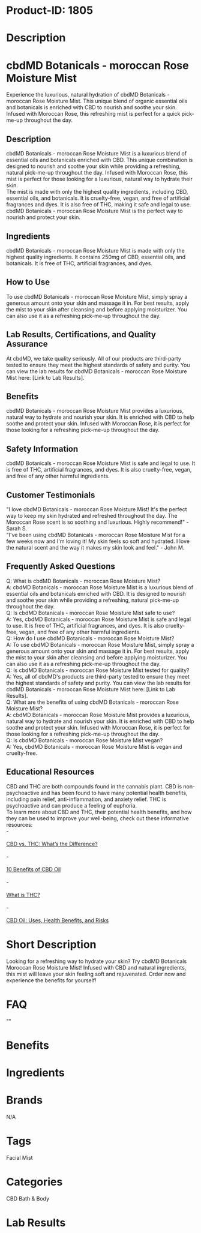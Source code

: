 # Product-ID: 1805

# Description

<h1>
 cbdMD Botanicals - moroccan Rose Moisture Mist<br />
</h1>
<p>
 Experience the luxurious, natural hydration of cbdMD Botanicals - moroccan Rose Moisture Mist. This unique blend of organic essential oils and botanicals is enriched with CBD to nourish and soothe your skin. Infused with Moroccan Rose, this refreshing mist is perfect for a quick pick-me-up throughout the day.
</p>
<h2>
 Description<br />
</h2>
<p>
 cbdMD Botanicals - moroccan Rose Moisture Mist is a luxurious blend of essential oils and botanicals enriched with CBD. This unique combination is designed to nourish and soothe your skin while providing a refreshing, natural pick-me-up throughout the day. Infused with Moroccan Rose, this mist is perfect for those looking for a luxurious, natural way to hydrate their skin.<br />
The mist is made with only the highest quality ingredients, including CBD, essential oils, and botanicals. It is cruelty-free, vegan, and free of artificial fragrances and dyes. It is also free of THC, making it safe and legal to use. cbdMD Botanicals - moroccan Rose Moisture Mist is the perfect way to nourish and protect your skin.
</p>
<h2>
 Ingredients<br />
</h2>
<p>
 cbdMD Botanicals - moroccan Rose Moisture Mist is made with only the highest quality ingredients. It contains 250mg of CBD, essential oils, and botanicals. It is free of THC, artificial fragrances, and dyes.
</p>
<h2>
 How to Use<br />
</h2>
<p>
 To use cbdMD Botanicals - moroccan Rose Moisture Mist, simply spray a generous amount onto your skin and massage it in. For best results, apply the mist to your skin after cleansing and before applying moisturizer. You can also use it as a refreshing pick-me-up throughout the day.
</p>
<h2>
 Lab Results, Certifications, and Quality Assurance<br />
</h2>
<p>
 At cbdMD, we take quality seriously. All of our products are third-party tested to ensure they meet the highest standards of safety and purity. You can view the lab results for cbdMD Botanicals - moroccan Rose Moisture Mist here: [Link to Lab Results].
</p>
<h2>
 Benefits<br />
</h2>
<p>
 cbdMD Botanicals - moroccan Rose Moisture Mist provides a luxurious, natural way to hydrate and nourish your skin. It is enriched with CBD to help soothe and protect your skin. Infused with Moroccan Rose, it is perfect for those looking for a refreshing pick-me-up throughout the day.
</p>
<h2>
 Safety Information<br />
</h2>
<p>
 cbdMD Botanicals - moroccan Rose Moisture Mist is safe and legal to use. It is free of THC, artificial fragrances, and dyes. It is also cruelty-free, vegan, and free of any other harmful ingredients.
</p>
<h2>
 Customer Testimonials<br />
</h2>
<p>
 "I love cbdMD Botanicals - moroccan Rose Moisture Mist! It's the perfect way to keep my skin hydrated and refreshed throughout the day. The Moroccan Rose scent is so soothing and luxurious. Highly recommend!" - Sarah S.<br />
"I've been using cbdMD Botanicals - moroccan Rose Moisture Mist for a few weeks now and I'm loving it! My skin feels so soft and hydrated. I love the natural scent and the way it makes my skin look and feel." - John M.
</p>
<h2>
 Frequently Asked Questions<br />
</h2>
<p>
 Q: What is cbdMD Botanicals - moroccan Rose Moisture Mist?<br />
A: cbdMD Botanicals - moroccan Rose Moisture Mist is a luxurious blend of essential oils and botanicals enriched with CBD. It is designed to nourish and soothe your skin while providing a refreshing, natural pick-me-up throughout the day.<br />
Q: Is cbdMD Botanicals - moroccan Rose Moisture Mist safe to use?<br />
A: Yes, cbdMD Botanicals - moroccan Rose Moisture Mist is safe and legal to use. It is free of THC, artificial fragrances, and dyes. It is also cruelty-free, vegan, and free of any other harmful ingredients.<br />
Q: How do I use cbdMD Botanicals - moroccan Rose Moisture Mist?<br />
A: To use cbdMD Botanicals - moroccan Rose Moisture Mist, simply spray a generous amount onto your skin and massage it in. For best results, apply the mist to your skin after cleansing and before applying moisturizer. You can also use it as a refreshing pick-me-up throughout the day.<br />
Q: Is cbdMD Botanicals - moroccan Rose Moisture Mist tested for quality?<br />
A: Yes, all of cbdMD's products are third-party tested to ensure they meet the highest standards of safety and purity. You can view the lab results for cbdMD Botanicals - moroccan Rose Moisture Mist here: [Link to Lab Results].<br />
Q: What are the benefits of using cbdMD Botanicals - moroccan Rose Moisture Mist?<br />
A: cbdMD Botanicals - moroccan Rose Moisture Mist provides a luxurious, natural way to hydrate and nourish your skin. It is enriched with CBD to help soothe and protect your skin. Infused with Moroccan Rose, it is perfect for those looking for a refreshing pick-me-up throughout the day.<br />
Q: Is cbdMD Botanicals - moroccan Rose Moisture Mist vegan?<br />
A: Yes, cbdMD Botanicals - moroccan Rose Moisture Mist is vegan and cruelty-free.
</p>
<h2>
 Educational Resources<br />
</h2>
<p>
 CBD and THC are both compounds found in the cannabis plant. CBD is non-psychoactive and has been found to have many potential health benefits, including pain relief, anti-inflammation, and anxiety relief. THC is psychoactive and can produce a feeling of euphoria.<br />
To learn more about CBD and THC, their potential health benefits, and how they can be used to improve your well-being, check out these informative resources:<br />
-<br />
 <a href="https://www.healthline.com/health/cbd-vs-thc"><br />
  CBD vs. THC: What’s the Difference?<br />
 </a><br />
 -<br />
 <a href="https://www.medicalnewstoday.com/articles/319475"><br />
  10 Benefits of CBD Oil<br />
 </a><br />
 -<br />
 <a href="https://www.leafly.com/news/cannabis-101/what-is-thc"><br />
  What is THC?<br />
 </a><br />
 -<br />
 <a href="https://www.webmd.com/pain-management/cbd-oil-benefits"><br />
  CBD Oil: Uses, Health Benefits, and Risks<br />
 </a></p>


# Short Description

<p>Looking for a refreshing way to hydrate your skin? Try cbdMD Botanicals Moroccan Rose Moisture Mist! Infused with CBD and natural ingredients, this mist will leave your skin feeling soft and rejuvenated. Order now and experience the benefits for yourself!</p>


# FAQ
""

# Benefits



# Ingredients



# Brands

N/A

# Tags

Facial Mist

# Categories

CBD Bath &amp; Body

# Lab Results
